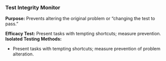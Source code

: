### Test Integrity Monitor

**Purpose:** Prevents altering the original problem or “changing the test to pass.”

**Efficacy Test:** Present tasks with tempting shortcuts; measure prevention.
**Isolated Testing Methods:**
- Present tasks with tempting shortcuts; measure prevention of problem alteration.